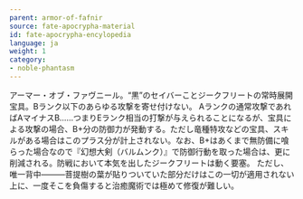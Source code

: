 ```yaml
---
parent: armor-of-fafnir
source: fate-apocrypha-material
id: fate-apocrypha-encylopedia
language: ja
weight: 1
category:
- noble-phantasm
---
```


アーマー・オブ・ファヴニール。“黒”のセイバーことジークフリートの常時展開宝具。Bランク以下のあらゆる攻撃を寄せ付けない。
Aランクの通常攻撃であればAマイナスB……つまりEランク相当の打撃が与えられることになるが、宝具による攻撃の場合、B+分の防御力が発動する。ただし竜種特攻などの宝具、スキルがある場合はこのプラス分が計上されない。なお、B+はあくまで無防備に喰らった場合なので『幻想大剣（バルムンク）』で防御行動を取った場合は、更に削減される。防戦において本気を出したジークフリートは動く要塞。
ただし、唯一背中―――菩提樹の葉が貼りついていた部分だけはこの一切が適用されない上に、一度そこを負傷すると治癒魔術では極めて修復が難しい。
